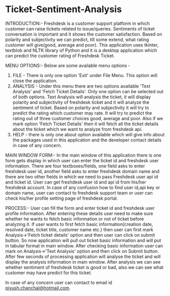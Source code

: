# Ticket-Sentiment-Analysis

INTRODUCTION:- Freshdesk is a customer support platform in which customer can raise tickets related to issue/queries. Sentiments of ticket conversation is important and it shows the customer satisfaction. Based on polarity and subjectivity we can predict, till some extend, what rating customer will give(good, average and poor). This application uses tkinter, textblob and NLTK library of Python and it is a desktop application which can predict the customer rating of Freshdesk Ticket.

MENU OPTIONS:- Below are some available menu options -
 1. FILE - There is only one option 'Exit' under File Menu. This option will close the application.
 2. ANALYSIS - Under this menu there are two options available 'Text Analysis' and 'Fetch Ticket Details'. Only one option can be selected out of both options. Text Analysis will analysis the ticket, it will display polarity and subjectivity of freshdesk ticket and it will analyze the sentiment of ticket. Based on polarity and subjectivity it will try to predict the rating which customer may rate. It will try to predict the rating out of three customer choices good, average and poor. Also if we mark option 'Fetch Ticket Details' then it will fetch all the ticket details about the ticket which we want to analyze from freshdesk api. 
 3. HELP - there is only one about option available which will give info about the packages used in this application and the developer contact details in case of any concern.

MAIN WINDOW FORM:- In the main window of this application there is one form gets display in which user can enter the ticket id and freshdesk user information. There are four textboxes/fields, one field asks to enter freshdesk user id, another field asks to enter freshdesk domain name and there are two other fields in which we need to pass Freshdesk user api id and ticket id. User can get freshdesk user id and api id from his/her freshdesk account. In case of any confusion how to find user id,api key or domain name, user can contact to freshdesk support team or user can check his/her profile setting page of freshdesk portal. 

PROCESS:- User can fill the form and enter ticket id and freshdesk user profile information. After entering these details user need to make sure whether he wants to fetch basic information or not of ticket before analyzing it. If user wants to first fetch basic information(creation date, resolved date, ticket title, customer name etc.) then user can first mark Analysis->'Fetch ticket details' option and then user can click on submit button. So now application will pull out ticket basic information and will put in tabular format in main window. After checking basic information user can mark on Analysis->'Text Analysis' option and then click on Submit button. After few seconds of processing application will analyse the ticket and will display the analysis information in main window. After analysis we can see whether sentiment of freshdesk ticket is good or bad, also we can see what customer may have predict for this ticket.

In case of any concern user can contact to email id piyush.chanchal@hotmail.com.
